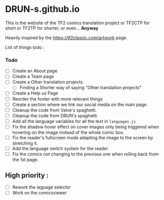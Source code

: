 # DRUN-s.github.io

This is the website of the TF2 comics translation project or TF2CTP for short or TF2TP for shorter, or even... **Anyway**

Heavily inspired by the https://tf2classic.com/artwork page.

List of things todo : 

### Todo

- [ ] Create an About page
- [ ] Create a Team page
- [ ] Create a Other translation projects
  - [ ] Finding a Shorter way of saying "Other translation projects"
- [ ] Create a Help us Page
- [ ] Reorder the footer with more relevant things
- [ ] Create a section where we link our social media on the main page.
- [ ] Cleanup the code from Valve's spaghetti.
- [ ] Cleanup the code from DRUN's spaghetti.
- [ ] Add all the language variables for all the text in `languages.js`
- [ ] Fix the shadow hover effect on cover images only being triggered when hovering on the image instead of the whole comic box.
- [ ] Fix the reader's fullscreen mode adapting the image to the screen by stretching it.
- [ ] Add the language switch system for the reader
- [ ] Fix the comics not changing to the previous one when rolling back from the 1st page.

## High priority : 
- [ ] Rework the laguage selector
- [ ] Work on the comicsviewer
